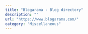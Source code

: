 ```yaml
---
title: "Blogarama - Blog directory"
description: ""
url: "https://www.blogarama.com/"
category: "Miscellaneous"
---
```

